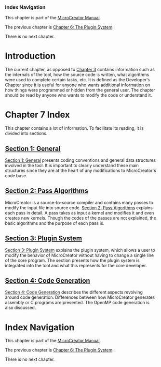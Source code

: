 ### Index Navigation ###

This chapter is part of the [MicroCreator Manual](MicroCreator.md).

The previous chapter is [Chapter 6: The Plugin System](MicroCreator_Chapter_6_The_Plugin_System.md).

There is no next chapter.

# Introduction #

The current chapter, as opposed to [Chapter 3](MicroCreator_Chapter_3_General_Usage.md) contains information such as the internals of the tool, how the source code is written, what algorithms were used to complete certain tasks, etc. It is defined as the Developer's Chapter since it is useful for anyone who wants additional information on how things were programmed or hidden from the general user. The chapter should be read by anyone who wants to modify the code or understand it.

# Chapter 7 Index #

This chapter contains a lot of information. To facilitate its reading, it is divided into sections.

## [Section 1: General](MicroCreator_Chapter_7_Internals_Section_1_General.md) ##

[Section 1: General](MicroCreator_Chapter_7_Internals_Section_1_General.md) presents coding conventions and general data structures involved in the tool. It is important to clearly understand these main structures since they are at the heart of any modifications to MicroCreator's code base.

## [Section 2: Pass Algorithms](MicroCreator_Chapter_7_Internals_Section_2_Pass_Algorithms.md) ##

MicroCreator is a source-to-source compiler and contains many passes to modify the input file into source code. [Section 2: Pass Algorithms](MicroCreator_Chapter_7_Internals_Section_2_Pass_Algorithms.md) explains each pass in detail. A pass takes as input a kernel and modifies it and even creates new kernels. Though the codes of the passes are not explained, the basic algorithms and the purpose of each pass is.

## [Section 3: Plugin System](MicroCreator_Chapter_7_Internals_Section_3_Plugin_System.md) ##

[Section 3: Plugin System](MicroCreator_Chapter_7_Internals_Section_3_Plugin_System.md) explains the plugin system, which allows a user to modify the behavior of MicroCreator without having to change a single line of the core program. The section presents how the plugin system is integrated into the tool and what this represents for the core developer.

## [Section 4: Code Generation](MicroCreator_Chapter_7_Internals_Section_4_Code_Generation.md) ##

[Section 4: Code Generation](MicroCreator_Chapter_7_Internals_Section_4_Code_Generation.md) describes the different aspects revolving around code generation. Differences between how MicroCreator generates assembly or C programs are presented. The OpenMP code generation is also discussed.

# Index Navigation #

This chapter is part of the [MicroCreator Manual](MicroCreator.md).

The previous chapter is [Chapter 6: The Plugin System](MicroCreator_Chapter_6_The_Plugin_System.md).

There is no next chapter.